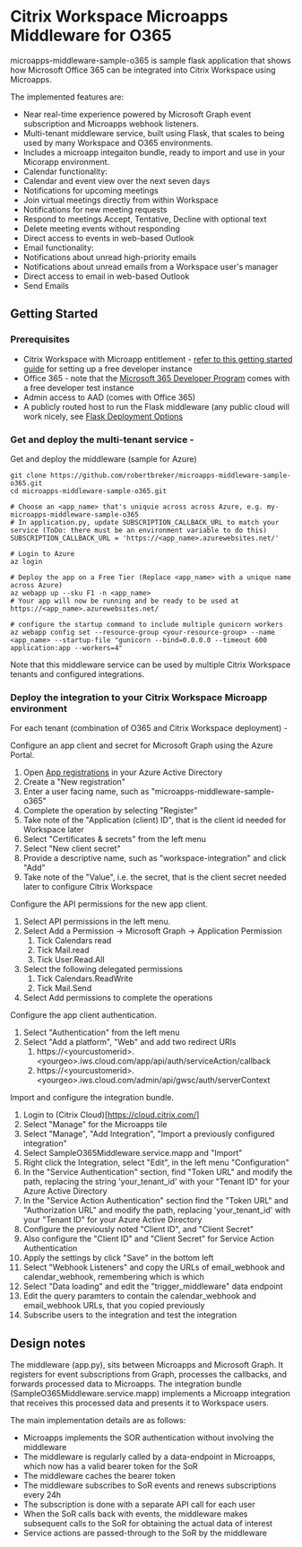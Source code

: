 
# Citrix Workspace Microapps Middleware for O365

microapps-middleware-sample-o365 is sample flask application that shows how
Microsoft Office 365 can be integrated into Citrix Workspace using Microapps.

The implemented features are:
 - Near real-time experience powered by Microsoft Graph event subscription
   and Microapps webhook listeners.
 - Multi-tenant middleware service, built using Flask, that scales to being used by
   many Workspace and O365 environments.
 - Includes a microapp integaiton bundle, ready to import and use in your Micorapp environment.
 - Calendar functionality:
  - Calendar and event view over the next seven days
  - Notifications for upcoming meetings
  - Join virtual meetings directly from within Workspace
  - Notifications for new meeting requests
  - Respond to meetings Accept, Tentative, Decline with optional text
  - Delete meeting events without responding
  - Direct access to events in web-based Outlook
 - Email functionality:
  - Notifications about unread high-priority emails
  - Notifications about unread emails from a Workspace user's manager
  - Direct access to email in web-based Outlook
  - Send Emails

## Getting Started

### Prerequisites
- Citrix Workspace with Microapp entitlement - [refer to this getting started guide](https://developer.cloud.com/citrix-workspace/build-workspace-microapp-integrations/docs/getting-started) for setting up a free developer instance
- Office 365 - note that the [Microsoft 365 Developer Program](https://developer.microsoft.com/en-us/microsoft-365/dev-program) comes with a free developer test instance
- Admin access to AAD (comes with Office 365)
- A publicly routed host to run the Flask middleware (any public cloud will work nicely, see [Flask Deployment Options](https://flask.palletsprojects.com/en/1.1.x/deploying/)

### Get and deploy the multi-tenant service - 

Get and deploy the middleware (sample for Azure)
```
git clone https://github.com/robertbreker/microapps-middleware-sample-o365.git
cd microapps-middleware-sample-o365.git

# Choose an <app_name> that's uniquie across across Azure, e.g. my-microapps-middleware-sample-o365
# In application.py, update SUBSCRIPTION_CALLBACK_URL to match your service (ToDo: there must be an environment variable to do this)
SUBSCRIPTION_CALLBACK_URL = 'https://<app_name>.azurewebsites.net/'

# Login to Azure
az login

# Deploy the app on a Free Tier (Replace <app_name> with a unique name across Azure)
az webapp up --sku F1 -n <app_name>
# Your app will now be running and be ready to be used at https://<app_name>.azurewebsites.net/

# configure the startup command to include multiple gunicorn workers
az webapp config set --resource-group <your-resource-group> --name <app_name> --startup-file "gunicorn --bind=0.0.0.0 --timeout 600 application:app --workers=4"
```
Note that this middleware service can be used by multiple Citrix Workspace tenants and configured integrations.

### Deploy the integration to your Citrix Workspace Microapp environment
For each tenant (combination of O365 and Citrix Workspace deployment) -

Configure an app client and secret for Microsoft Graph using the Azure Portal.

1. Open [App registrations](https://portal.azure.com/#blade/Microsoft_AAD_IAM/ActiveDirectoryMenuBlade/RegisteredApps]) in your Azure Active Directory
2. Create a "New registration"
3. Enter a user facing name, such as "microapps-middleware-sample-o365"
4. Complete the operation by selecting "Register"
5. Take note of the "Application (client) ID", that is the client id needed for Workspace later
6. Select "Certificates & secrets" from the left menu
7. Select "New client secret"
8. Provide a descriptive name, such as "workspace-integration" and click "Add"
9. Take note of the "Value", i.e. the secret, that is the client secret needed later to configure Citrix Workspace

Configure the API permissions for the new app client. 

1. Select API permissions in the left menu.
2. Select Add a Permission -> Microsoft Graph -> Application Permission
    1. Tick Calendars read
    2. Tick Mail.read
    3. Tick User.Read.All
3. Select the following delegated permissions
    1. Tick Calendars.ReadWrite
    2. Tick Mail.Send
4. Select Add permissions to complete the operations
 
 Configure the app client authentication.
1. Select "Authentication" from the left menu
2. Select "Add a platform", "Web" and add two redirect URIs
    1. https://\<yourcustomerid\>.\<yourgeo\>.iws.cloud.com/app/api/auth/serviceAction/callback
    2. https://\<yourcustomerid\>.\<yourgeo\>.iws.cloud.com/admin/api/gwsc/auth/serverContext

Import and configure the integration bundle.

1. Login to (Citrix Cloud)[https://cloud.citrix.com/]
2. Select "Manage" for the Microapps tile
3. Select "Manage", "Add Integration", "Import a previously configured integration"
4. Select SampleO365Middleware.service.mapp and "Import"
5. Right click the Integration, select "Edit", in the left menu "Configuration"
6. In the "Service Authentication" section, find "Token URL" and modify the path, replacing the string 'your\_tenant\_id' with your "Tenant ID" for your Azure Active Directory
7. In the "Service Action Authentication" section find the "Token URL" and "Authorization URL" and modify the path, replacing 'your\_tenant\_id' with your "Tenant ID" for your Azure Active Directory
8. Configure the previously noted "Client ID", and "Client Secret"
9. Also configure the "Client ID" and "Client Secret" for Service Action Authentication
10. Apply the settings by click "Save" in the bottom left
11. Select "Webhook Listeners" and copy the URLs of email\_webhook and calendar\_webhook, remembering which is which
12. Select "Data loading" and edit the "trigger\_middleware" data endpoint
13. Edit the query paramters to contain the calendar\_webhook and email\_webhook URLs, that you copied previously
14. Subscribe users to the integration and test the integration

## Design notes

The middleware \(app.py\), sits between Microapps and
Microsoft Graph. It registers for event subscriptions from Graph, processes the
callbacks, and forwards processed data to Microapps. The integration bundle
\(SampleO365Middleware.service.mapp\) implements a Microapp integration that
receives this processed data and presents it to Workspace users.

The main implementation details are as follows:

  - Microapps implements the SOR authentication without involving the middleware
  - The middleware is regularly called by a data-endpoint in Microapps, which now has a
    valid bearer token for the SoR
  - The middleware caches the bearer token
  - The middleware subscribes to SoR events and renews subscriptions every 24h
  - The subscription is done with a separate API call for each user
  - When the SoR calls back with events, the middleware makes subsequent calls
    to the SoR for obtaining the actual data of interest
  - Service actions are passed-through to the SoR by the middleware
